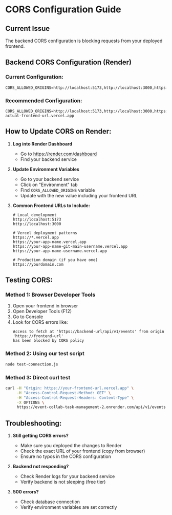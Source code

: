 # CORS Configuration Guide

## Current Issue
The backend CORS configuration is blocking requests from your deployed frontend.

## Backend CORS Configuration (Render)

### Current Configuration:
```
CORS_ALLOWED_ORIGINS=http://localhost:5173,http://localhost:3000,https://vercel.app
```

### Recommended Configuration:
```
CORS_ALLOWED_ORIGINS=http://localhost:5173,http://localhost:3000,https://*.vercel.app,https://your-actual-frontend-url.vercel.app
```

## How to Update CORS on Render:

1. **Log into Render Dashboard**
   - Go to https://render.com/dashboard
   - Find your backend service

2. **Update Environment Variables**
   - Go to your backend service
   - Click on "Environment" tab
   - Find `CORS_ALLOWED_ORIGINS` variable
   - Update with the new value including your frontend URL

3. **Common Frontend URLs to Include:**
   ```
   # Local development
   http://localhost:5173
   http://localhost:3000
   
   # Vercel deployment patterns
   https://*.vercel.app
   https://your-app-name.vercel.app
   https://your-app-name-git-main-username.vercel.app
   https://your-app-name-username.vercel.app
   
   # Production domain (if you have one)
   https://yourdomain.com
   ```

## Testing CORS:

### Method 1: Browser Developer Tools
1. Open your frontend in browser
2. Open Developer Tools (F12)
3. Go to Console
4. Look for CORS errors like:
   ```
   Access to fetch at 'https://backend-url/api/v1/events' from origin 'https://frontend-url' 
   has been blocked by CORS policy
   ```

### Method 2: Using our test script
```bash
node test-connection.js
```

### Method 3: Direct curl test
```bash
curl -H "Origin: https://your-frontend-url.vercel.app" \
     -H "Access-Control-Request-Method: GET" \
     -H "Access-Control-Request-Headers: Content-Type" \
     -X OPTIONS \
     https://event-collab-task-management-2.onrender.com/api/v1/events
```

## Troubleshooting:

1. **Still getting CORS errors?**
   - Make sure you deployed the changes to Render
   - Check the exact URL of your frontend (copy from browser)
   - Ensure no typos in the CORS configuration

2. **Backend not responding?**
   - Check Render logs for your backend service
   - Verify backend is not sleeping (free tier)

3. **500 errors?**
   - Check database connection
   - Verify environment variables are set correctly